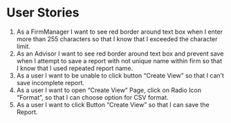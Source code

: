 # User Stories #
1.	As a FirmManager I want to see red border around text box when I enter more than 255 characters so that I know that I exceeded the character limit.
2.	As an Advisor I want to see red border around text box and prevent save when I attempt to save a report with not unique name within firm so that I know that I used repeated report name.
3.	As a user I want to be unable to click button “Create View” so that I can’t save incomplete report.
4.	As a user I want to open “Create View” Page, click on Radio Icon “Format”, so that I can choose option for CSV format.
5.	As a user I want to click Button “Create View” so that I can save the Report.
